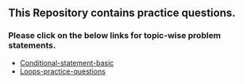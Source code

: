 ## This Repository contains practice questions.
### Please click on the below links for topic-wise problem statements.

- [Conditional-statement-basic](Conditional-statement-questions/Conditional-statement-basic.md)
- [Loops-practice-questions](./Loops-questions/Loops.md)
